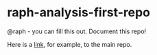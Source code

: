 # raph-analysis-first-repo

@raph - you can fill this out. Document this repo! 

Here is a [link](https://github.com/samuelorion/raph-analysis-first-repo), for example, to the main repo. 
